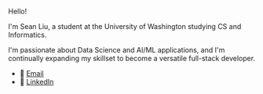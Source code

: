 Hello! 

I'm Sean Liu, a student at the University of Washington studying CS and Informatics.

I'm passionate about Data Science and AI/ML applications, and I'm continually expanding my skillset to become a versatile full-stack developer.

- 📧 [Email](mailto:seanl26@uw.edu)
- 🔗 [LinkedIn](https://www.linkedin.com/in/sohyliu)
